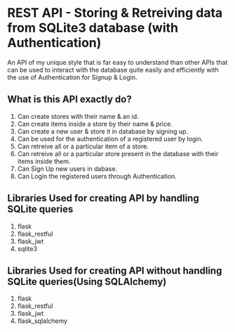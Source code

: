 # REST API - Storing & Retreiving data from SQLite3 database (with Authentication)
An API of my unique style that is far easy to understand than other APIs that can be used to interact with the database quite easily and efficiently with the use of Authentication for Signup & Login.

## What is this API exactly do?
1. Can create stores with their name & an id.
2. Can create items inside a store by their name & price.
3. Can create a new user & store it in database by signing up.
4. Can be used for the authentication of a registered user by login.
5. Can retreive all or a particular item of a store.
6. Can retreive all or a particular store present in the database with their items inside them.
7. Can Sign Up new users in dabase.
8. Can Login the registered users through Authentication.

## Libraries Used for creating API by handling SQLite queries
1. flask
2. flask_restful
3. flask_jwt
4. sqlite3

## Libraries Used for creating API without handling SQLite queries(Using SQLAlchemy)
1. flask
2. flask_restful
3. flask_jwt
4. flask_sqlalchemy


